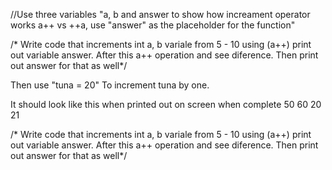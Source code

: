 //Use three variables "a, b and answer to show how increament operator works
a++ vs ++a, use "answer" as the  placeholder for the function"

/* Write code that increments int a, b variale from 5 - 10 using (a++)
print out variable answer.  After this a++ operation and see diference.
Then print out answer for that as well*/

Then use "tuna = 20" To increment tuna by one.

It should look like this when printed out on screen when complete
50
60
20
21


/* Write code that increments int a, b variale from 5 - 10 using (a++)
print out variable answer.  After this a++ operation and see diference.
Then print out answer for that as well*/
